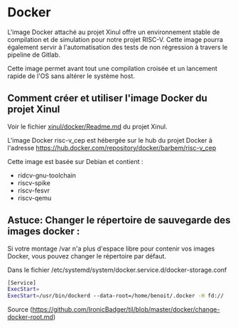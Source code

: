 # Docker

L'image Docker attaché au projet Xinul offre un environnement stable de compilation et de simulation pour notre projet RISC-V.
Cette image pourra également servir à l'automatisation des tests de non régression à travers le pipeline de Gitlab.

Cette image permet avant tout une compilation croisée et un lancement rapide de l'OS sans altérer le système host.

## Comment créer et utiliser l'image Docker du projet Xinul

Voir le fichier [xinul/docker/Readme.md](https://gitlab.ensimag.fr/pcserv/xinul/blob/master/docker/README.md) du projet Xinul.

L'image Docker risc-v_cep est hébergée sur le hub du projet Docker à l'adresse <https://hub.docker.com/repository/docker/barbem/risc-v_cep>

Cette image est basée sur Debian et contient :

* ridcv-gnu-toolchain
* riscv-spike
* riscv-fesvr
* riscv-qemu

## Astuce: Changer le répertoire de sauvegarde des images docker :

Si votre montage /var n'a plus d'espace libre pour contenir vos images Docker, vous pouvez changer le répertoire par défaut.

Dans le fichier /etc/systemd/system/docker.service.d/docker-storage.conf

```bash
[Service]
ExecStart=
ExecStart=/usr/bin/dockerd --data-root=/home/benoit/.docker -H fd://
```

Source (https://github.com/IronicBadger/til/blob/master/docker/change-docker-root.md)
